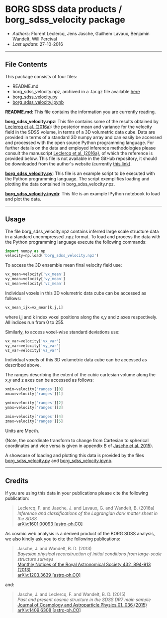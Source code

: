 **BORG SDSS data products** / **borg_sdss_velocity package**
==============================================

* *Authors*: Florent Leclercq, Jens Jasche, Guilhem Lavaux, Benjamin Wandelt, Will Percival
* *Last update*: 27-10-2016

----------------------
**File Contents**
----------------------

This package consists of four files:
* README.md
* borg_sdss_velocity.npz, archived in a .tar.gz file available [here](http://www.florent-leclercq.eu/data/borg_sdss_velocity.tar.gz)
* [borg_sdss_velocity.py](borg_sdss_velocity.py)
* [borg_sdss_velocity.ipynb](borg_sdss_velocity.ipynb)

**README.md**:
	This file contains the information you are currently reading.

**borg_sdss_velocity.npz**:
	This file contains some of the results obtained by [Leclercq et al. (2016a)](https://arxiv.org/abs/1601.00093): the posterior mean and variance for the velocity field in the SDSS volume, in terms of a 3D volumetric data cube. Data are provided in terms of a standard 3D numpy array and can easily be accessed and processed with the open source Python programming language. For further details on the data and employed inference methodologies please consult the manuscript [Leclercq et al. (2016a)](https://arxiv.org/abs/1601.00093), of which the reference is provided below. This file is not available in the GitHub repository, it should be downloaded from the author's website (currently [this link](http://www.florent-leclercq.eu/data/borg_sdss_velocity.tar.gz)).

**[borg_sdss_velocity.py](borg_sdss_velocity.py)**:
	This file is an example script to be executed with the Python programming language. The script exemplifies loading and plotting the data contained in borg_sdss_velocity.npz.

**[borg_sdss_velocity.ipynb](borg_sdss_velocity.ipynb)**:
	This file is an example IPython notebook to load and plot the data.

----------------------
**Usage**
----------------------

The file borg_sdss_velocity.npz contains inferred large scale structure data in a standard uncompressed .npz format. To load and process the data with the Python programming language execute the following commands:

```python
import numpy as np
velocity=np.load('borg_sdss_velocity.npz')
```

To access the 3D ensemble mean final velocity field use: 

```python
vx_mean=velocity['vx_mean']
vy_mean=velocity['vy_mean']
vz_mean=velocity['vz_mean']
```

Individual voxels in this 3D volumetric data cube can be accessed as follows:

```python
vx_mean_ijk=vx_mean[k,j,i]
```

where i,j and k index voxel positions along the x,y and z axes respectively. All indices run from 0 to 255.

Similarly, to access voxel-wise standard deviations use: 

```python
vx_var=velocity['vx_var']
vy_var=velocity['vy_var']
vz_var=velocity['vz_var']
```

Individual voxels of this 3D volumetric data cube can be accessed as described above.

The ranges describing the extent of the cubic cartesian volume along the x,y and z axes can be accessed as follows:

```python
xmin=velocity['ranges'][0]
xmax=velocity['ranges'][1]

ymin=velocity['ranges'][2]
ymax=velocity['ranges'][3]

zmin=velocity['ranges'][4]
zmax=velocity['ranges'][5]
```

Units are Mpc/h.

(Note, the coordinate transform to change from Cartesian to spherical coordinates and vice versa is given in appendix B of [Jasche et al. 2015](https://arxiv.org/abs/1409.6308)).

A showcase of loading and plotting this data is provided by the files [borg_sdss_velocity.py](borg_sdss_velocity.py) and [borg_sdss_velocity.ipynb](borg_sdss_velocity.ipynb).

----------------------
**Credits**
----------------------

If you are using this data in your publications please cite the following publication:

> Leclercq, F. and Jasche, J. and Lavaux, G. and Wandelt, B. (2016a)<br />
> *Inference and classifications of the Lagrangian dark matter sheet in the SDSS*<br />
> [arXiv:1601.00093 [astro-ph.CO]](https://arxiv.org/abs/1601.00093)

As cosmic web analysis is a derived product of the BORG SDSS analysis, we also kindly ask you to cite the following publications:

> Jasche, J. and Wandelt, B. D. (2013)<br />
> *Bayesian physical reconstruction of initial conditions from large-scale structure surveys*<br />
> [Monthly Notices of the Royal Astronomical Society 432, 894-913 (2013)](http://dx.doi.org/10.1093/mnras/stt449)<br />
> [arXiv:1203.3639 [astro-ph.CO]](https://arxiv.org/abs/1203.3639)

and:

> Jasche, J. and Leclercq, F. and Wandelt, B. D. (2015)<br />
> *Past and present cosmic structure in the SDSS DR7 main sample*<br />
> [Journal of Cosmology and Astroparticle Physics 01, 036 (2015)](http://dx.doi.org/10.1088/1475-7516/2013/11/048)<br />
> [arXiv:1409.6308 [astro-ph.CO]](https://arxiv.org/abs/1409.6308)
